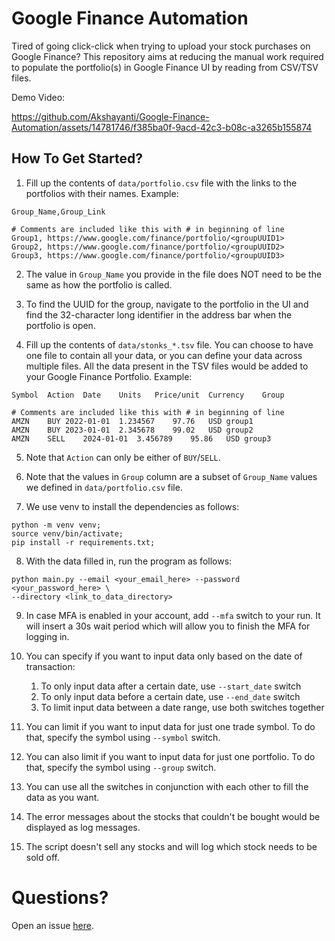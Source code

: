 # Google Finance Automation

Tired of going click-click when trying to upload your stock
purchases on Google Finance? This repository aims at reducing
the manual work required to populate the portfolio(s) in Google
Finance UI by reading from CSV/TSV files.

Demo Video:  

https://github.com/Akshayanti/Google-Finance-Automation/assets/14781746/f385ba0f-9acd-42c3-b08c-a3265b155874

## How To Get Started?

1. Fill up the contents of `data/portfolio.csv` file with the
links to the portfolios with their names. Example:

```csv
Group_Name,Group_Link

# Comments are included like this with # in beginning of line
Group1, https://www.google.com/finance/portfolio/<groupUUID1>
Group2, https://www.google.com/finance/portfolio/<groupUUID2>
Group3, https://www.google.com/finance/portfolio/<groupUUID3>
```

2. The value in `Group_Name` you provide in the file does NOT need to be the
same as how the portfolio is called.

3. To find the UUID for the group, navigate to the portfolio in the UI and find
the 32-character long identifier in the address bar when the portfolio is open.

4. Fill up the contents of `data/stonks_*.tsv` file. You can choose to have one file
to contain all your data, or you can define your data across multiple files. All the
data present in the TSV files would be added to your Google Finance Portfolio. Example:

```csv
Symbol	Action	Date	Units	Price/unit	Currency	Group

# Comments are included like this with # in beginning of line
AMZN	BUY	2022-01-01	1.234567	97.76	USD	group1
AMZN	BUY	2023-01-01	2.345678	99.02	USD	group2
AMZN	SELL	2024-01-01	3.456789	95.86	USD	group3
```

5. Note that `Action` can only be either of `BUY`/`SELL`.

6. Note that the values in `Group` column are a subset of `Group_Name` values
we defined in `data/portfolio.csv` file.
   
7. We use venv to install the dependencies as follows:

```commandline
python -m venv venv;
source venv/bin/activate;
pip install -r requirements.txt;
```

8. With the data filled in, run the program as follows:
```commandline
python main.py --email <your_email_here> --password <your_password_here> \
--directory <link_to_data_directory>
```

9. In case MFA is enabled in your account, add `--mfa` switch to your run. It will
insert a 30s wait period which will allow you to finish the MFA for logging in.

10. You can specify if you want to input data only based on the date of transaction:
    1. To only input data after a certain date, use `--start_date` switch
    2. To only input data before a certain date, use `--end_date` switch
    3. To limit input data between a date range, use both switches together

11. You can limit if you want to input data for just one trade symbol.
To do that, specify the symbol using `--symbol` switch.

12. You can also limit if you want to input data for just one portfolio.
To do that, specify the symbol using `--group` switch.

13. You can use all the switches in conjunction with each other to fill
the data as you want.

14. The error messages about the stocks that couldn't be bought would be displayed as
log messages.

15. The script doesn't sell any stocks and will log which stock needs to be sold off.

# Questions?

Open an issue [here](https://github.com/Akshayanti/Google-Finance-Automation/issues).
